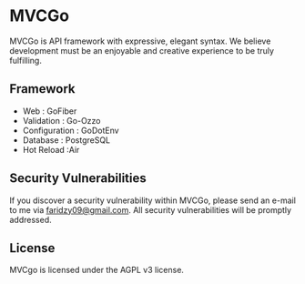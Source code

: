 # MVCGo

MVCGo is API framework with expressive, elegant syntax. We believe development must be an enjoyable and creative experience to be truly fulfilling.

## Framework

- Web : GoFiber
- Validation : Go-Ozzo
- Configuration : GoDotEnv
- Database : PostgreSQL
- Hot Reload :Air

## Security Vulnerabilities

If you discover a security vulnerability within MVCGo, please send an e-mail to me via [faridzy09@gmail.com](mailto:faridzy09@gmail.com). All security vulnerabilities will be promptly addressed.

## License
MVCgo is licensed under the AGPL v3 license.